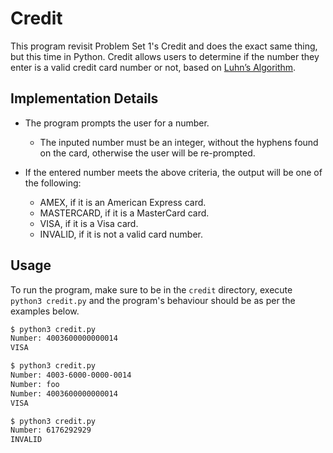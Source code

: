 # Credit

This program revisit Problem Set 1's Credit and does the exact same thing, but this time in Python. Credit allows users to determine if the number they enter is a valid credit card number or not, based on [Luhn’s Algorithm](https://en.wikipedia.org/wiki/Luhn_algorithm).

## Implementation Details

* The program prompts the user for a number.

    * The inputed number must be an integer, without the hyphens found on the card, otherwise the user will be re-prompted.

* If the entered number meets the above criteria, the output will be one of the following:

    * AMEX, if it is an American Express card.
    * MASTERCARD, if it is a MasterCard card.
    * VISA, if it is a Visa card.
    * INVALID, if it is not a valid card number.

## Usage

To run the program, make sure to be in the `credit` directory, execute `python3 credit.py` and the program's behaviour should be as per the examples below.

```bash
$ python3 credit.py
Number: 4003600000000014
VISA
```

```bash
$ python3 credit.py
Number: 4003-6000-0000-0014
Number: foo
Number: 4003600000000014
VISA
```

```bash
$ python3 credit.py
Number: 6176292929
INVALID
```
